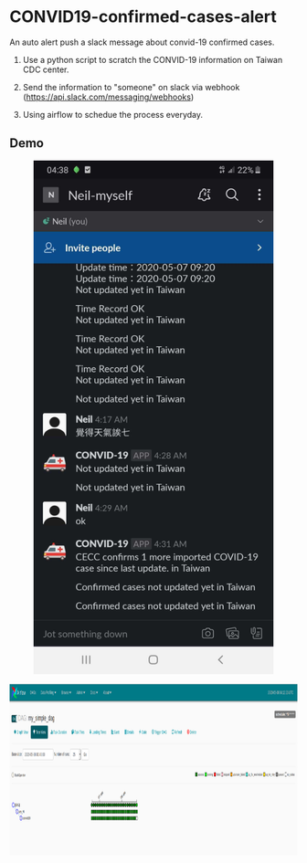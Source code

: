 # CONVID19-confirmed-cases-alert
An auto alert push a slack message about convid-19 confirmed cases.


1. Use a python script to scratch the CONVID-19 information on Taiwan CDC center.

2. Send the information to "someone" on slack via webhook (https://api.slack.com/messaging/webhooks)

3. Using airflow to schedue the process everyday.


## Demo
<p align="center">
  <img src="https://github.com/yoyotv/CONVID19-confirmed-cases-alert/blob/master/demo/demo_1.jpg" width="420" height="900">
</p>


<p align="center">
  <img src="https://github.com/yoyotv/CONVID19-confirmed-cases-alert/blob/master/demo/airflow.png" width="1200" height="300">
</p>
